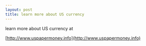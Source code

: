 ```yaml
---
layout: post
title: learn more about US currency
---
```


learn more about US currency at 

[http://www.uspapermoney.info](http://www.uspapermoney.info)
